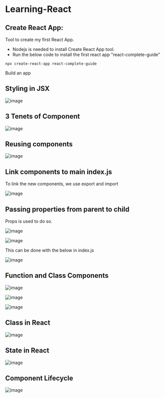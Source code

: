 # Learning-React

## Create React App:
Tool to create my first React App.
- Nodejs is needed to install Create React App tool.
- Run the below code to install the first react app "react-complete-guide"

```react
npx create-react-app react-complete-guide
```
Build an app


## Styling in JSX

![image](https://user-images.githubusercontent.com/79841341/181273158-9a2eb8a4-d1da-447a-b9cf-ef5c03988ee7.png)

## 3 Tenets of Component

![image](https://user-images.githubusercontent.com/79841341/181276606-a8684f7c-06ba-4701-bab4-754c39707143.png)

## Reusing components

![image](https://user-images.githubusercontent.com/79841341/184497102-8b4e3ac4-f1d8-401d-b777-cd74f7fa9b83.png)

## Link components to main index.js

To link the new components, we use export and import

![image](https://user-images.githubusercontent.com/79841341/184497477-422c169f-d66a-4908-af75-218705bd5f77.png)

## Passing properties from parent to child

Props is used to do so.

![image](https://user-images.githubusercontent.com/79841341/184497661-d4b0b6ae-c693-4953-9391-4c97ece250a1.png)

![image](https://user-images.githubusercontent.com/79841341/184497675-3d81b6c0-45db-41f2-b37c-0b3f839d0a0f.png)

This can be done with the below in index.js

![image](https://user-images.githubusercontent.com/79841341/184497733-71a97945-fb68-4be5-9908-d0f558ec456d.png)

## Function and Class Components

![image](https://user-images.githubusercontent.com/79841341/184521481-0503d86c-5f5f-4e11-9ca2-d10814522468.png)

![image](https://user-images.githubusercontent.com/79841341/184521514-e222085b-b24b-4147-acde-40e55cefc41b.png)

![image](https://user-images.githubusercontent.com/79841341/184521524-9460d26e-b699-4e8f-837f-1617107c63c2.png)

## Class in React

![image](https://user-images.githubusercontent.com/79841341/184525983-cf0bc380-a3a0-4fa5-8b70-b1532dfbdbd8.png)

## State in React

![image](https://user-images.githubusercontent.com/79841341/184526000-9759af11-1f11-431b-80f7-c19e1cbe5f87.png)

## Component Lifecycle

![image](https://user-images.githubusercontent.com/79841341/184532024-08958b69-d94a-4cfc-83aa-81e3abd397db.png)
